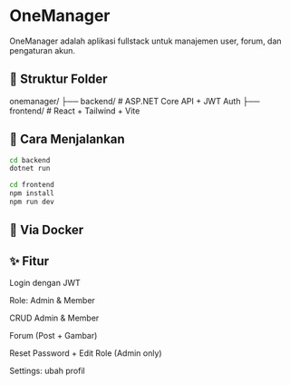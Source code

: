 # OneManager

OneManager adalah aplikasi fullstack untuk manajemen user, forum, dan pengaturan akun.

## 📁 Struktur Folder
onemanager/ 
├── backend/ # ASP.NET Core API + JWT Auth 
├── frontend/ # React + Tailwind + Vite


## 🚀 Cara Menjalankan

```bash
cd backend
dotnet run

cd frontend
npm install
npm run dev
```
## 🚀 Via Docker

## ✨ Fitur

Login dengan JWT

Role: Admin & Member

CRUD Admin & Member

Forum (Post + Gambar)

Reset Password + Edit Role (Admin only)

Settings: ubah profil
